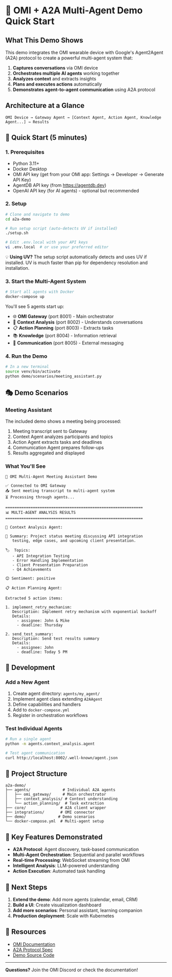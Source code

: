 # 🚀 OMI + A2A Multi-Agent Demo Quick Start

## What This Demo Shows

This demo integrates the OMI wearable device with Google's Agent2Agent (A2A) protocol to create a powerful multi-agent system that:

1. **Captures conversations** via OMI device
2. **Orchestrates multiple AI agents** working together
3. **Analyzes context** and extracts insights
4. **Plans and executes actions** automatically
5. **Demonstrates agent-to-agent communication** using A2A protocol

## Architecture at a Glance

```
OMI Device → Gateway Agent → [Context Agent, Action Agent, Knowledge Agent...] → Results
```

## 🏃 Quick Start (5 minutes)

### 1. Prerequisites
- Python 3.11+
- Docker Desktop
- OMI API key (get from your OMI app: Settings → Developer → Generate API Key)
- AgentDB API key (from https://agentdb.dev)
- OpenAI API key (for AI agents) - optional but recommended

### 2. Setup

```bash
# Clone and navigate to demo
cd a2a-demo

# Run setup script (auto-detects UV if installed)
./setup.sh

# Edit .env.local with your API keys
vi .env.local  # or use your preferred editor
```

💡 **Using UV?** The setup script automatically detects and uses UV if installed. UV is much faster than pip for dependency resolution and installation.

### 3. Start the Multi-Agent System

```bash
# Start all agents with Docker
docker-compose up
```

You'll see 5 agents start up:
- 🌐 **OMI Gateway** (port 8001) - Main orchestrator
- 🧠 **Context Analysis** (port 8002) - Understands conversations
- 📋 **Action Planning** (port 8003) - Extracts tasks
- 📚 **Knowledge** (port 8004) - Information retrieval
- 📨 **Communication** (port 8005) - External messaging

### 4. Run the Demo

```bash
# In a new terminal
source venv/bin/activate
python demo/scenarios/meeting_assistant.py
```

## 🎭 Demo Scenarios

### Meeting Assistant
The included demo shows a meeting being processed:
1. Meeting transcript sent to Gateway
2. Context Agent analyzes participants and topics
3. Action Agent extracts tasks and deadlines
4. Communication Agent prepares follow-ups
5. Results aggregated and displayed

### What You'll See
```
🎯 OMI Multi-Agent Meeting Assistant Demo

✅ Connected to OMI Gateway
📤 Sent meeting transcript to multi-agent system
⏳ Processing through agents...

============================================================
📊 MULTI-AGENT ANALYSIS RESULTS
============================================================

🧠 Context Analysis Agent:

📝 Summary: Project status meeting discussing API integration
   testing, edge cases, and upcoming client presentation.

🏷️  Topics:
   - API Integration Testing
   - Error Handling Implementation
   - Client Presentation Preparation
   - Q4 Achievements

😊 Sentiment: positive

📋 Action Planning Agent:

Extracted 5 action items:

1. implement_retry_mechanism:
   Description: Implement retry mechanism with exponential backoff
   Details:
     - assignee: John & Mike
     - deadline: Thursday

2. send_test_summary:
   Description: Send test results summary
   Details:
     - assignee: John
     - deadline: Today 5 PM
```

## 🔧 Development

### Add a New Agent

1. Create agent directory: `agents/my_agent/`
2. Implement agent class extending `A2AAgent`
3. Define capabilities and handlers
4. Add to `docker-compose.yml`
5. Register in orchestration workflows

### Test Individual Agents

```bash
# Run a single agent
python -m agents.context_analysis.agent

# Test agent communication
curl http://localhost:8002/.well-known/agent.json
```

## 📁 Project Structure

```
a2a-demo/
├── agents/              # Individual A2A agents
│   ├── omi_gateway/     # Main orchestrator
│   ├── context_analysis/ # Context understanding
│   └── action_planning/  # Task extraction
├── core/               # A2A client wrapper
├── integrations/       # OMI connector
├── demo/              # Demo scenarios
└── docker-compose.yml  # Multi-agent setup
```

## 🌟 Key Features Demonstrated

- **A2A Protocol**: Agent discovery, task-based communication
- **Multi-Agent Orchestration**: Sequential and parallel workflows
- **Real-time Processing**: WebSocket streaming from OMI
- **Intelligent Analysis**: LLM-powered understanding
- **Action Execution**: Automated task handling

## 🚀 Next Steps

1. **Extend the demo**: Add more agents (calendar, email, CRM)
2. **Build a UI**: Create visualization dashboard
3. **Add more scenarios**: Personal assistant, learning companion
4. **Production deployment**: Scale with Kubernetes

## 📄 Resources

- [OMI Documentation](https://docs.omi.me)
- [A2A Protocol Spec](https://github.com/google-a2a/A2A)
- [Demo Source Code](./README.md)

---

**Questions?** Join the OMI Discord or check the documentation!